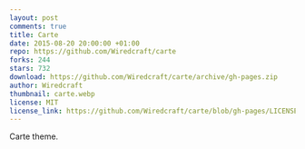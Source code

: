 ```yaml
---
layout: post
comments: true
title: Carte
date: 2015-08-20 20:00:00 +01:00
repo: https://github.com/Wiredcraft/carte
forks: 244
stars: 732
download: https://github.com/Wiredcraft/carte/archive/gh-pages.zip
author: Wiredcraft
thumbnail: carte.webp
license: MIT
license_link: https://github.com/Wiredcraft/carte/blob/gh-pages/LICENSE.md
---
```


Carte theme.
